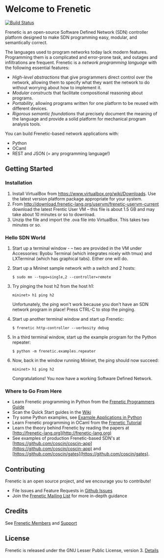 # Welcome to Frenetic

[![Build Status](https://travis-ci.org/frenetic-lang/frenetic.svg?branch=master)](https://travis-ci.org/frenetic-lang/frenetic)

Frenetic is an open-source Software Defined Network (SDN) controller platform designed to make SDN programming easy, modular, and semantically correct.

The languages used to program networks today lack modern features. Programming them is a complicated and error-prone task, and outages and infiltrations are frequent. Frenetic is a _network programming language_ with the following essential features:

* _High-level abstractions_ that give programmers direct control over the network, allowing them to specify what they want the network to do without worrying about how to implement it.
* _Modular constructs_ that facilitate compositional reasoning about programs.
* _Portability_, allowing programs written for one platform to be reused with different devices.
* _Rigorous semantic foundations_ that precisely document the meaning of the language and provide a solid platform for mechanical program analysis tools.

You can build Frenetic-based network applications with:

* Python
* OCaml
* REST and JSON (= any programming language!)

## Getting Started

### Installation

1. Install VirtualBox from https://www.virtualbox.org/wiki/Downloads. Use the latest
version platform package appropriate for your system.
2. From http://download.frenetic-lang.org/uservm/frenetic-uservm-current download
the latest Frentic User VM – this file is about 1.5 GB and may take about 10
minutes or so to download.
3. Unzip the file and import the .ova file into VirtualBox. This takes two minutes or so.

### Hello SDN World

1.  Start up a terminal window - – two are provided in the VM under Accessories: Byobu Terminal (which integrates nicely with tmux) and LXTerminal (which has graphical tabs). Either one will do.
2.  Start up a Mininet sample network with a switch and 2 hosts:

    ```
    $ sudo mn --topo=single,2 --controller=remote
    ```

3.  Try pinging the host h2 from the host h1:

    ```
    mininet> h1 ping h2
    ```

    Unfortunately, the ping won't work because you don't have an SDN network program in place!  Press CTRL-C to stop the pinging.
4.  Start up another terminal window and start up Frenetic:

    ```
    $ frenetic http-controller --verbosity debug
    ```
5.  In a third terminal window, start up the example program for the Python repeater:

    ```
    $ python -m frenetic.examples.repeater
    ```
6.  Now, back in the window running Mininet, the ping should now succeed:

    ```
    mininet> h1 ping h2
    ```

    Congratulations!  You now have a working Software Defined Network.

### Where to Go From Here

* Learn Frenetic programming in Python from the [Frenetic Programmers Guide](https://github.com/frenetic-lang/manual/blob/master/programmers_guide/frenetic_programmers_guide.pdf)
* Scan the Quick Start guides in the [Wiki](https://github.com/frenetic-lang/frenetic/wiki)
* Try some Python examples, see [Example Applications in Python](https://github.com/frenetic-lang/frenetic/wiki/Python-Examples)
* Learn Frenetic programming in OCaml from the [Frenetic Tutorial](http://frenetic-lang.github.io/tutorials/Introduction/)
* Learn the theory behind Frenetic by reading the papers at [http://frenetic-lang.org](http://frenetic-lang.org)
* See examples of production Frenetic-based SDN's at [https://github.com/coscin/coscin-app](https://github.com/coscin/coscin-app) and [https://github.com/coscin/gates](https://github.com/coscin/gates).   

## Contributing

Frenetic is an open source project, and we encourage you to contribute! 

* File Issues and Feature Requests in [Github Issues](https://github.com/frenetic-lang/frenetic/issues)
* Join the [Frenetic Mailing List](http://lists.frenetic-lang.org/mailman/listinfo/frenetic-ocaml) for more in-depth guidance 

## Credits

See [Frenetic Members](http://frenetic-lang.org/#members) and [Support](http://frenetic-lang.org/#support)

## License

Frenetic is released under the GNU Lesser Public License, version 3.  [Details](https://github.com/frenetic-lang/frenetic/blob/master/LICENSE)